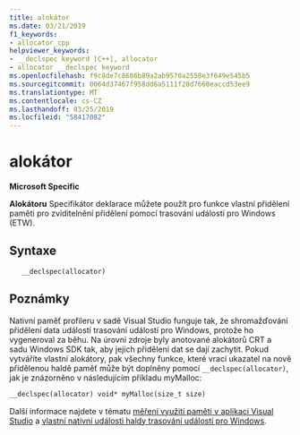 ```yaml
---
title: alokátor
ms.date: 03/21/2019
f1_keywords:
- allocator_cpp
helpviewer_keywords:
- __declspec keyword [C++], allocator
- allocator __declspec keyword
ms.openlocfilehash: f9c8de7c8686b89a2ab9570a2558e3f649e545b5
ms.sourcegitcommit: 0064d37467f958dd6a5111f20d7660eaccd53ee9
ms.translationtype: MT
ms.contentlocale: cs-CZ
ms.lasthandoff: 03/25/2019
ms.locfileid: "58417082"
---
```

# <a name="allocator"></a>alokátor

**Microsoft Specific**

**Alokátoru** Specifikátor deklarace můžete použít pro funkce vlastní přidělení paměti pro zviditelnění přidělení pomocí trasování událostí pro Windows (ETW).

## <a name="syntax"></a>Syntaxe

```
   __declspec(allocator) 
```

## <a name="remarks"></a>Poznámky

Nativní paměť profileru v sadě Visual Studio funguje tak, že shromažďování přidělení data událostí trasování událostí pro Windows, protože ho vygeneroval za běhu. Na úrovni zdroje byly anotované alokátorů CRT a sadu Windows SDK tak, aby jejich přidělení dat se dají zachytit. Pokud vytváříte vlastní alokátory, pak všechny funkce, které vrací ukazatel na nově přidělenou haldě paměť může být doplněny pomocí `__declspec(allocator)`, jak je znázorněno v následujícím příkladu myMalloc:

```cpp
__declspec(allocator) void* myMalloc(size_t size)
```

Další informace najdete v tématu [měření využití paměti v aplikaci Visual Studio](/visualstudio/profiling/memory-usage) a [vlastní nativní události haldy trasování událostí pro Windows](/visualstudio/profiling/custom-native-etw-heap-events).